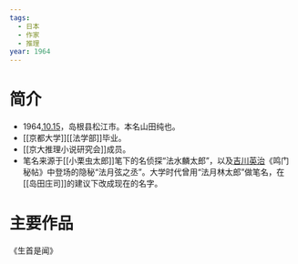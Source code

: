 ```yaml
---
tags:
  - 日本
  - 作家
  - 推理
year: 1964
---
```

# 简介

- 1964[.10.15](2024-10-15.md)，岛根县松江市。本名山田纯也。
- [[京都大学]][[法学部]]毕业。
- [[京大推理小说研究会]]成员。
- 笔名来源于[[小栗虫太郎]]笔下的名侦探“法水麟太郎”，以及[吉川英治](吉川英治.md)《鸣门秘帖》中登场的隐秘“法月弦之丞”。大学时代曾用“法月林太郎”做笔名，在[[岛田庄司]]的建议下改成现在的名字。
# 主要作品

《生首是闻》